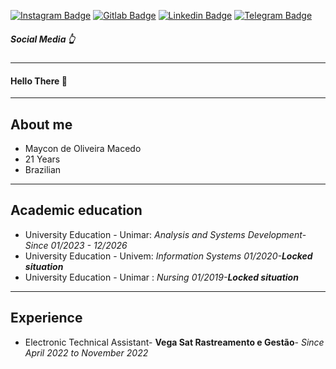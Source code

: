 [![Instagram Badge](https://img.shields.io/badge/Instagram--blue?style=social&logo=instagram&link=https://www.instagram.com/skmaycaooo/)](https://www.instagram.com/skmaycaooo/)
[![Gitlab Badge](https://img.shields.io/badge/Gitlab--blue?style=social&logo=gitlab&link=https://gitlab.com/skmaycaooo)](https://gitlab.com/skmaycaooo)
[![Linkedin Badge](https://img.shields.io/badge/Linkedin--blue?style=social&logo=linkedin&link=https://www.linkedin.com/in/maycon-macedo-66a0311a4/)](https://www.linkedin.com/in/maycon-macedo-66a0311a4/)
[![Telegram Badge](https://img.shields.io/badge/Telegram--blue?style=social&logo=telegram&link=https://t.me/skmaycaooo)](https://t.me/skmaycaooo)

##### Social Media 👆 
----

 


#### Hello There 🤘 
---------------------
## About me


- Maycon de Oliveira Macedo
- 21 Years
- Brazilian




-----------------------
## Academic education

- University Education - Unimar: _Analysis and Systems Development_-_Since 01/2023 - 12/2026_
- University Education - Univem: _Information Systems 01/2020-**Locked situation**_
- University Education - Unimar : _Nursing 01/2019-**Locked situation**_
 ----

## Experience

- Electronic Technical Assistant- **Vega Sat Rastreamento e Gestão**- _Since April 2022 to November 2022_




